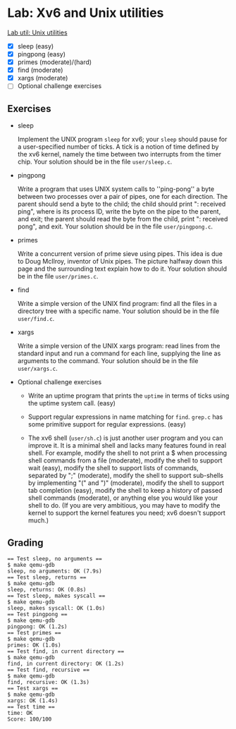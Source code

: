 # Lab: Xv6 and Unix utilities

[Lab util: Unix utilities](https://pdos.csail.mit.edu/6.828/2021/labs/util.html)

- [x] sleep (easy)
- [x] pingpong (easy)
- [x] primes (moderate)/(hard)
- [x] find (moderate)
- [x] xargs (moderate)
- [ ] Optional challenge exercises

## Exercises
- sleep
  
  Implement the UNIX program `sleep` for xv6; your `sleep` should pause for a user-specified number of ticks. A tick is a notion of time defined by the xv6 kernel, namely the time between two interrupts from the timer chip. Your solution should be in the file `user/sleep.c`.

- pingpong
  
  Write a program that uses UNIX system calls to ''ping-pong'' a byte between two processes over a pair of pipes, one for each direction. The parent should send a byte to the child; the child should print "<pid>: received ping", where <pid> is its process ID, write the byte on the pipe to the parent, and exit; the parent should read the byte from the child, print "<pid>: received pong", and exit. Your solution should be in the file `user/pingpong.c`.

- primes
  
  Write a concurrent version of prime sieve using pipes. This idea is due to Doug McIlroy, inventor of Unix pipes. The picture halfway down this page and the surrounding text explain how to do it. Your solution should be in the file `user/primes.c`.

- find
  
  Write a simple version of the UNIX find program: find all the files in a directory tree with a specific name. Your solution should be in the file `user/find.c`.

- xargs
  
  Write a simple version of the UNIX xargs program: read lines from the standard input and run a command for each line, supplying the line as arguments to the command. Your solution should be in the file `user/xargs.c`.

- Optional challenge exercises
  
  - Write an uptime program that prints the `uptime` in terms of ticks using the uptime system call. (easy)

  - Support regular expressions in name matching for `find`. `grep.c` has some primitive support for regular expressions. (easy)

  - The xv6 shell (`user/sh.c`) is just another user program and you can improve it. It is a minimal shell and lacks many features found in real shell. For example, modify the shell to not print a $ when processing shell commands from a file (moderate), modify the shell to support wait (easy), modify the shell to support lists of commands, separated by ";" (moderate), modify the shell to support sub-shells by implementing "(" and ")" (moderate), modify the shell to support tab completion (easy), modify the shell to keep a history of passed shell commands (moderate), or anything else you would like your shell to do. (If you are very ambitious, you may have to modify the kernel to support the kernel features you need; xv6 doesn't support much.)

## Grading

```shell
== Test sleep, no arguments ==
$ make qemu-gdb
sleep, no arguments: OK (7.9s)
== Test sleep, returns ==
$ make qemu-gdb
sleep, returns: OK (0.8s)
== Test sleep, makes syscall ==
$ make qemu-gdb
sleep, makes syscall: OK (1.0s)
== Test pingpong ==
$ make qemu-gdb
pingpong: OK (1.2s)
== Test primes ==
$ make qemu-gdb
primes: OK (1.0s)
== Test find, in current directory ==
$ make qemu-gdb
find, in current directory: OK (1.2s)
== Test find, recursive ==
$ make qemu-gdb
find, recursive: OK (1.3s)
== Test xargs ==
$ make qemu-gdb
xargs: OK (1.4s)
== Test time ==
time: OK
Score: 100/100
```